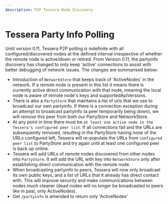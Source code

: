 ```yaml
---
description: P2P Tessera Node Discovery
---
```


# Tessera Party Info Polling 

Until version 0.11, Tessera P2P polling is indefinite with all configured/discovered nodes at the defined interval irrespective of whether the remote node is 
active/down or retired. From Version 0.11, the partyinfo discovery has changed to only keep 'active' connections to assist with better debugging of network issues.
The changes are summarised below:

- Introduction of `NetworkStore` that keeps track of 'ActiveNodes' in the network. If a remote node is present in this list it means there is currently active direct communication with that node, meaning the local node is aware of remote node's keys and supportedApiVersions. 
- There is also a `PartyStore` that maintains a list of urls that we use to broadcast our own partyinfo. If there is a connection exception during an attempt to broadcast partyinfo (a peer temporarily being down), we will remove this peer from both our PartyStore and NetworkStore.
- At any point in time there must be `at least one active node in the Tessera's configured peer list`. If all connections fail and the URLs are subsequently removed, resulting in the PartyStore having none of the URLs configured left, Tessera will re-populate the URLs from `configured peer list` to PartyStore and try again until at least one configured peer is back up online.
- Tessera will add URLs of remote nodes discovered from other nodes into `PartyStore`. It will add the URL with key into `NetworkStore` only after establishing direct communication with the remote node. 
- When broadcasting partyinfo to peers, Tessera will now only broadcast its own public keys, and a list of URLs that it already has direct contact with. This will improve security and make communications between nodes much cleaner (dead nodes will no longer be broadcasted to peers like in past, only ActiveNodes).
- Get `/partyinfo` is amended to return only 'ActiveNodes'

